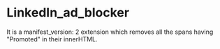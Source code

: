 # LinkedIn_ad_blocker
It is a manifest_version: 2 extension which removes all the spans having "Promoted" in their innerHTML. 
